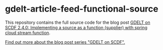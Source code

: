 # gdelt-article-feed-functional-source

This repository contains the full source code for the blog post [GDELT on SCDF 2.4.0: Implementing a source as a function (supplier) with spring cloud stream function](https://www.syscrest.com/2020/03/gdelt-on-scdf-2-4-0-implementing-a-source-as-a-function-supplier-with-spring-cloud-function).



[Find out more about the blog post series "GDELT on SCDF".](https://www.syscrest.com/2019/08/blog-post-series-processing-gdeltproject-dot-org-data-with-spring-cloud-data-flow-2-2-0-on-kubernetes/)


